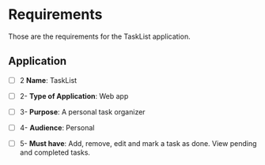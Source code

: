 # Requirements

Those are the requirements for the TaskList application.

## Application
- [ ] 2 **Name**: TaskList  
- [ ] 2- **Type of Application**: Web app
- [ ] 3- **Purpose**: A personal task organizer
- [ ] 4- **Audience**: Personal
- [ ] 5- **Must have**: Add, remove, edit and mark a task as done. View pending and completed tasks.

  
